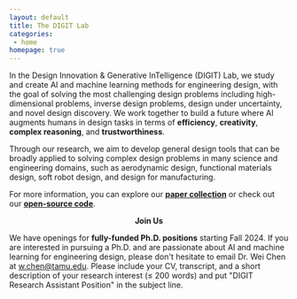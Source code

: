 ```yaml
---
layout: default
title: The DIGIT Lab
categories:
 - home
homepage: true
---
```

In the Design Innovation & Generative InTelligence (DIGIT) Lab, we study and create AI and machine learning methods for engineering design, with the goal of solving the most challenging design problems including high-dimensional problems, inverse design problems, design under uncertainty, and novel design discovery. We work together to build a future where AI augments humans in design tasks in terms of **efficiency**, **creativity**, **complex reasoning**, and **trustworthiness**.

Through our research, we aim to develop general design tools that can be broadly applied to solving complex design problems in many science and engineering domains, such as aerodynamic design, functional materials design, soft robot design, and design for manufacturing.

For more information, you can explore our [**paper collection**](/papers/) or check out our [**open-source code**](https://www.github.com/DIGITLab23).

**<center>Join Us</center>**

We have openings for **fully-funded Ph.D. positions** starting Fall 2024. If you are interested in pursuing a Ph.D. and are passionate about AI and machine learning for engineering design, please don't hesitate to email Dr. Wei Chen at [w.chen@tamu.edu](mailto:w.chen@tamu.edu). Please include your CV, transcript, and a short description of your research interest (≤ 200 words) and put "DIGIT Research Assistant Position" in the subject line.


